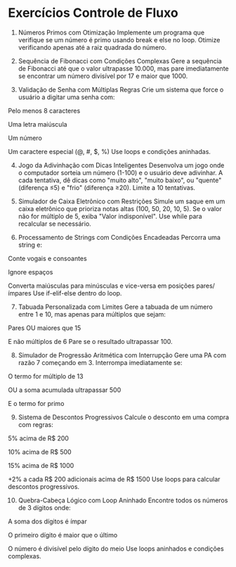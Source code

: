 # Exercícios Controle de Fluxo

1. Números Primos com Otimização
Implemente um programa que verifique se um número é primo usando break e else no loop. Otimize verificando apenas até a raiz quadrada do número.

2. Sequência de Fibonacci com Condições Complexas
Gere a sequência de Fibonacci até que o valor ultrapasse 10.000, mas pare imediatamente se encontrar um número divisível por 17 e maior que 1000.

3. Validação de Senha com Múltiplas Regras
Crie um sistema que force o usuário a digitar uma senha com:

Pelo menos 8 caracteres

Uma letra maiúscula

Um número

Um caractere especial (@, #, $, %)
Use loops e condições aninhadas.

4. Jogo da Adivinhação com Dicas Inteligentes
Desenvolva um jogo onde o computador sorteia um número (1-100) e o usuário deve adivinhar. A cada tentativa, dê dicas como "muito alto", "muito baixo", ou "quente" (diferença ≤5) e "frio" (diferença ≥20). Limite a 10 tentativas.

5. Simulador de Caixa Eletrônico com Restrições
Simule um saque em um caixa eletrônico que prioriza notas altas (100, 50, 20, 10, 5). Se o valor não for múltiplo de 5, exiba "Valor indisponível". Use while para recalcular se necessário.

6. Processamento de Strings com Condições Encadeadas
Percorra uma string e:

Conte vogais e consoantes

Ignore espaços

Converta maiúsculas para minúsculas e vice-versa em posições pares/ímpares
Use if-elif-else dentro do loop.

7. Tabuada Personalizada com Limites
Gere a tabuada de um número entre 1 e 10, mas apenas para múltiplos que sejam:

Pares OU maiores que 15

E não múltiplos de 6
Pare se o resultado ultrapassar 100.

8. Simulador de Progressão Aritmética com Interrupção
Gere uma PA com razão 7 começando em 3. Interrompa imediatamente se:

O termo for múltiplo de 13

OU a soma acumulada ultrapassar 500

E o termo for primo

9. Sistema de Descontos Progressivos
Calcule o desconto em uma compra com regras:

5% acima de R$ 200

10% acima de R$ 500

15% acima de R$ 1000

+2% a cada R$ 200 adicionais acima de R$ 1500
Use loops para calcular descontos progressivos.

10. Quebra-Cabeça Lógico com Loop Aninhado
Encontre todos os números de 3 dígitos onde:

A soma dos dígitos é ímpar

O primeiro dígito é maior que o último

O número é divisível pelo dígito do meio
Use loops aninhados e condições complexas.


